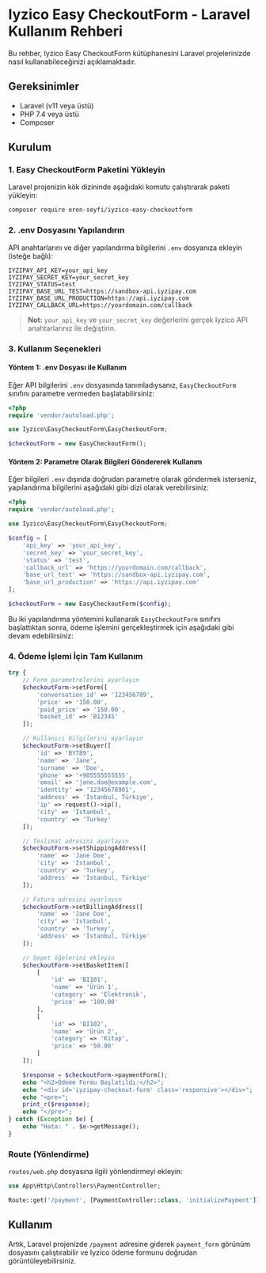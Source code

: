 
# Iyzico Easy CheckoutForm - Laravel Kullanım Rehberi

Bu rehber, Iyzico Easy CheckoutForm kütüphanesini Laravel projelerinizde nasıl kullanabileceğinizi açıklamaktadır.

## Gereksinimler
- Laravel (v11 veya üstü)
- PHP 7.4 veya üstü
- Composer

## Kurulum

### 1. Easy CheckoutForm Paketini Yükleyin
Laravel projenizin kök dizininde aşağıdaki komutu çalıştırarak paketi yükleyin:
```bash
composer require eren-seyfi/iyzico-easy-checkoutform
```

### 2. .env Dosyasını Yapılandırın
API anahtarlarını ve diğer yapılandırma bilgilerini `.env` dosyanıza ekleyin (isteğe bağlı):
```plaintext
IYZIPAY_API_KEY=your_api_key
IYZIPAY_SECRET_KEY=your_secret_key
IYZIPAY_STATUS=test
IYZIPAY_BASE_URL_TEST=https://sandbox-api.iyzipay.com
IYZIPAY_BASE_URL_PRODUCTION=https://api.iyzipay.com
IYZIPAY_CALLBACK_URL=https://yourdomain.com/callback
```
> **Not:** `your_api_key` ve `your_secret_key` değerlerini gerçek Iyzico API anahtarlarınız ile değiştirin.

### 3. Kullanım Seçenekleri

#### Yöntem 1: .env Dosyası ile Kullanım
Eğer API bilgilerini `.env` dosyasında tanımladıysanız, `EasyCheckoutForm` sınıfını parametre vermeden başlatabilirsiniz:

```php
<?php
require 'vendor/autoload.php';

use Iyzico\EasyCheckoutForm\EasyCheckoutForm;

$checkoutForm = new EasyCheckoutForm();
```

#### Yöntem 2: Parametre Olarak Bilgileri Göndererek Kullanım
Eğer bilgileri `.env` dışında doğrudan parametre olarak göndermek isterseniz, yapılandırma bilgilerini aşağıdaki gibi dizi olarak verebilirsiniz:

```php
<?php
require 'vendor/autoload.php';

use Iyzico\EasyCheckoutForm\EasyCheckoutForm;

$config = [
    'api_key' => 'your_api_key',
    'secret_key' => 'your_secret_key',
    'status' => 'test',
    'callback_url' => 'https://yourdomain.com/callback',
    'base_url_test' => 'https://sandbox-api.iyzipay.com',
    'base_url_production' => 'https://api.iyzipay.com'
];

$checkoutForm = new EasyCheckoutForm($config);
```

Bu iki yapılandırma yöntemini kullanarak `EasyCheckoutForm` sınıfını başlattıktan sonra, ödeme işlemini gerçekleştirmek için aşağıdaki gibi devam edebilirsiniz:

### 4. Ödeme İşlemi İçin Tam Kullanım
```php
try {
    // Form parametrelerini ayarlayın
    $checkoutForm->setForm([
        'conversation_id' => '123456789',
        'price' => '150.00',
        'paid_price' => '150.00',
        'basket_id' => 'B12345'
    ]);

    // Kullanıcı bilgilerini ayarlayın
    $checkoutForm->setBuyer([
        'id' => 'BY789',
        'name' => 'Jane',
        'surname' => 'Doe',
        'phone' => '+905555555555',
        'email' => 'jane.doe@example.com',
        'identity' => '12345678901',
        'address' => 'İstanbul, Türkiye',
        'ip' => request()->ip(),
        'city' => 'Istanbul',
        'country' => 'Turkey'
    ]);

    // Teslimat adresini ayarlayın
    $checkoutForm->setShippingAddress([
        'name' => 'Jane Doe',
        'city' => 'Istanbul',
        'country' => 'Turkey',
        'address' => 'İstanbul, Türkiye'
    ]);

    // Fatura adresini ayarlayın
    $checkoutForm->setBillingAddress([
        'name' => 'Jane Doe',
        'city' => 'Istanbul',
        'country' => 'Turkey',
        'address' => 'İstanbul, Türkiye'
    ]);

    // Sepet öğelerini ekleyin
    $checkoutForm->setBasketItem([
        [
            'id' => 'BI101',
            'name' => 'Ürün 1',
            'category' => 'Elektronik',
            'price' => '100.00'
        ],
        [
            'id' => 'BI102',
            'name' => 'Ürün 2',
            'category' => 'Kitap',
            'price' => '50.00'
        ]
    ]);

    $response = $checkoutForm->paymentForm();
    echo "<h2>Ödeme Formu Başlatıldı:</h2>";
    echo "<div id='iyzipay-checkout-form' class='responsive'></div>";
    echo "<pre>";
    print_r($response);
    echo "</pre>";
} catch (Exception $e) {
    echo "Hata: " . $e->getMessage();
}
```

### Route (Yönlendirme)
`routes/web.php` dosyasına ilgili yönlendirmeyi ekleyin:

```php
use App\Http\Controllers\PaymentController;

Route::get('/payment', [PaymentController::class, 'initializePayment']);
```

## Kullanım
Artık, Laravel projenizde `/payment` adresine giderek `payment_form` görünüm dosyasını çalıştırabilir ve Iyzico ödeme formunu doğrudan görüntüleyebilirsiniz.
